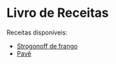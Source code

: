 # Livro de Receitas

Receitas disponíveis:
 - [Strogonoff de frango](../receitas/strogonoff.md)
 - [Pavê](../receitas/pave.md)